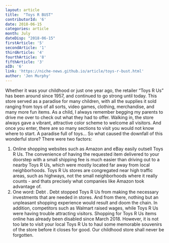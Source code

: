 ```yaml
---
layout: article 
title:  "Toys R BUST" 
contributorId: '6'
date: 2018-06-15
categories: article
month: July
dateDisp: "2018-06-15"
firstArticle: '5'
secondArticle: '1'
thirdArticle: '4'
fourthArticle: '8'
fifthArticle: '3'
aID: '6'
link: 'https://niche-news.github.io/article/toys-r-bust.html'
author: 'Jen Murphy'
---
```

Whether it was your childhood or just one year ago, the retailer “Toys R Us” has been around since 1957, and continued to go strong until today. This store served as a paradise for many children, with all the supplies it sold ranging from toys of all sorts, video games, clothing, merchandise, and many more fun items. As a child, I always remember begging my parents to drive me over to check out what they had to offer. Walking in, the store always gave a vibrant, attractive color scheme to welcome all visitors. And once you enter, there are so many sections to visit you would not know where to start. A paradise full of toys… So what caused the downfall of this wonderful store?
There were two factors:
1. Online shopping websites such as Amazon and eBay easily outsell Toys R Us. The convenience of having the requested item delivered to your doorstep with a small shipping fee is much easier than driving out to a nearby Toys R Us, which were mostly located far away from local neighborhoods. Toys R Us stores are congregated near high traffic areas, such as highways, not the small neighborhoods where it really counts - and thats precisely what companies like Amazon took advantage of. 
2. One word: Debt . Debt stopped Toys R Us from making the necessary investments that are needed in stores. And from there, nothing but an unpleasant shopping experience would result and doom the chain. In addition, competitors such as Walmart raised wages, while Toys R Us were having trouble attracting visitors. Shopping for Toys R Us items online has already been disabled since March 2018. However, it is not too late to visit your local Toys R Us to haul some memorable souvenirs of the store before it closes for good. Our childhood store shall never be forgotten.
